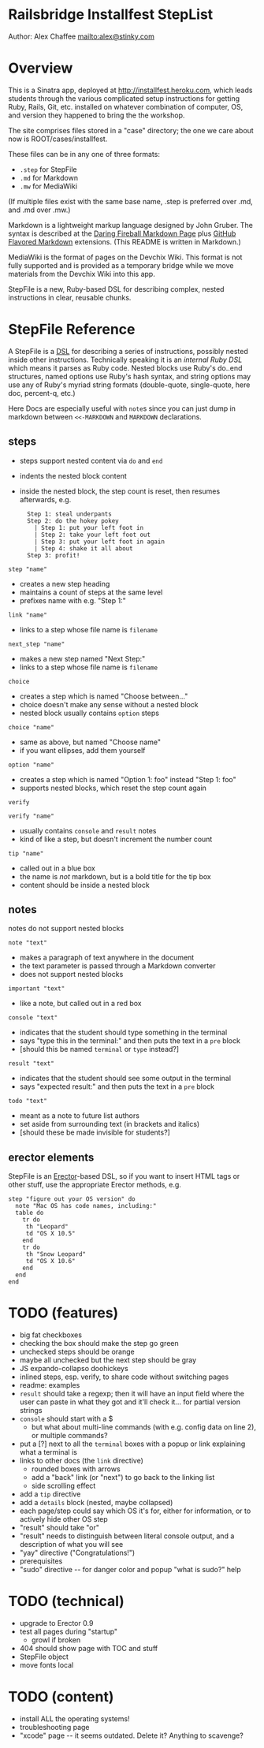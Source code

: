 # Railsbridge Installfest StepList

Author: Alex Chaffee <mailto:alex@stinky.com>

# Overview

This is a Sinatra app, deployed at <http://installfest.heroku.com>, which leads students through the various complicated setup instructions for getting Ruby, Rails, Git, etc. installed on whatever combination of computer, OS, and version they happened to bring the the workshop.

The site comprises files stored in a "case" directory; the one we care about now is ROOT/cases/installfest.

These files can be in any one of three formats:

* `.step` for StepFile
* `.md` for Markdown
* `.mw` for MediaWiki

(If multiple files exist with the same base name, .step is preferred over .md, and .md over .mw.)

Markdown is a lightweight markup language designed by John Gruber. The syntax is described at the [Daring Fireball Markdown Page](http://google.com/search?q=markdown+syntax) plus [GitHub Flavored Markdown](http://github.github.com/github-flavored-markdown/) extensions. (This README is written in Markdown.)

MediaWiki is the format of pages on the Devchix Wiki. This format is not fully supported and is provided as a temporary bridge while we move materials from the Devchix Wiki into this app.

StepFile is a new, Ruby-based DSL for describing complex, nested instructions in clear, reusable chunks.

# StepFile Reference

A StepFile is a [DSL](http://en.wikipedia.org/wiki/domain+specific+language) for describing a series of instructions, possibly nested inside other instructions. Technically speaking it is an *internal Ruby DSL* which means it parses as Ruby code. Nested blocks use Ruby's do..end structures, named options use Ruby's hash syntax, and string options may use any of Ruby's myriad string formats (double-quote, single-quote, here doc, percent-q, etc.)

Here Docs are especially useful with `note`s since you can just dump in markdown between `<<-MARKDOWN` and `MARKDOWN` declarations.

## steps

* steps support nested content via `do` and `end`
* indents the nested block content
* inside the nested block, the step count is reset, then resumes afterwards, e.g.

        Step 1: steal underpants
        Step 2: do the hokey pokey
          | Step 1: put your left foot in
          | Step 2: take your left foot out
          | Step 3: put your left foot in again
          | Step 4: shake it all about
        Step 3: profit!

`step "name"`

  * creates a new step heading
  * maintains a count of steps at the same level
  * prefixes name with e.g. "Step 1:"

`link "name"`

  * links to a step whose file name is `filename`

`next_step "name"`

  * makes a new step named "Next Step:"
  * links to a step whose file name is `filename`

`choice`

  * creates a step which is named "Choose between..."
  * choice doesn't make any sense without a nested block
  * nested block usually contains `option` steps

`choice "name"`

  * same as above, but named "Choose name"
  * if you want ellipses, add them yourself

`option "name"`

  * creates a step which is named "Option 1: foo" instead "Step 1: foo"
  * supports nested blocks, which reset the step count again

`verify`

`verify "name"`

  * usually contains `console` and `result` notes
  * kind of like a step, but doesn't increment the number count

`tip "name"`

  * called out in a blue box
  * the name is *not* markdown, but is a bold title for the tip box
  * content should be inside a nested block

## notes

notes do not support nested blocks

`note "text"`

  * makes a paragraph of text anywhere in the document
  * the text parameter is passed through a Markdown converter
  * does not support nested blocks
  
`important "text"`

  * like a note, but called out in a red box

`console "text"`

  * indicates that the student should type something in the terminal
  * says "type this in the terminal:" and then puts the text in a `pre` block
  * [should this be named `terminal` or `type` instead?]

`result "text"`

  * indicates that the student should see some output in the terminal
  * says "expected result:" and then puts the text in a `pre` block

`todo "text"`

  * meant as a note to future list authors
  * set aside from surrounding text (in brackets and italics)
  * [should these be made invisible for students?]

## erector elements

StepFile is an [Erector](http://erector.rubyforge.org)-based DSL, so if you want to insert HTML tags or other stuff, use the appropriate Erector methods, e.g.

    step "figure out your OS version" do
      note "Mac OS has code names, including:"
      table do
        tr do
         th "Leopard"
         td "OS X 10.5"
        end
        tr do
         th "Snow Leopard"
         td "OS X 10.6"
        end
      end
    end


# TODO (features)

* big fat checkboxes
* checking the box should make the step go green
* unchecked steps should be orange
* maybe all unchecked but the next step should be gray
* JS expando-collapso doohickeys
* inlined steps, esp. verify, to share code without switching pages
* readme: examples
* `result` should take a regexp; then it will have an input field where the user can paste in what they got and it'll check it... for partial version strings
* `console` should start with a $
  * but what about multi-line commands (with e.g. config data on line 2), or multiple commands?
* put a [?] next to all the `terminal` boxes with a popup or link explaining what a terminal is
* links to other docs (the `link` directive)
  * rounded boxes with arrows
  * add a "back" link (or "next") to go back to the linking list
  * side scrolling effect
* add a `tip` directive
* add a `details` block (nested, maybe collapsed)
* each page/step could say which OS it's for, either for information, or to actively hide other OS step
* "result" should take "or"
* "result" needs to distinguish between literal console output, and a description of what you will see
* "yay" directive ("Congratulations!")
* prerequisites
* "sudo" directive -- for danger color and popup "what is sudo?" help

# TODO (technical)
* upgrade to Erector 0.9
* test all pages during "startup"
  * growl if broken
* 404 should show page with TOC and stuff
* StepFile object
* move fonts local

# TODO (content)
* install ALL the operating systems!
* troubleshooting page
* "xcode" page -- it seems outdated. Delete it? Anything to scavenge?



